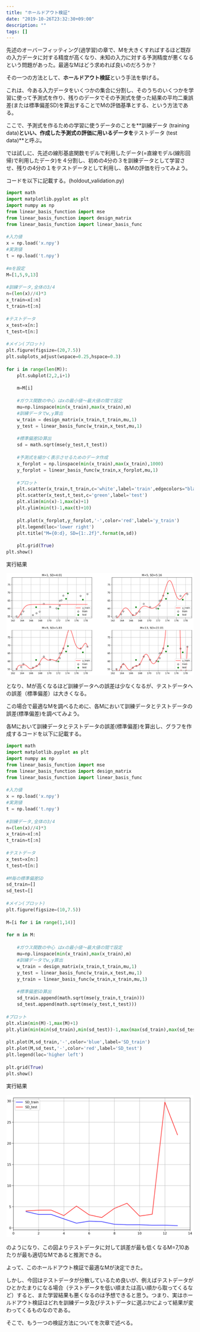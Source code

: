 ```yaml
---
title: "ホールドアウト検証"
date: "2019-10-26T23:32:30+09:00"
description: ""
tags: []
---
```


先述のオーバーフィッティング(過学習)の章で、Mを大きくすればするほど既存の入力データに対する精度が高くなり、未知の入力に対する予測精度が悪くなるという問題があった。最適なMはどう求めれば良いのだろうか？

その一つの方法として、**ホールドアウト検証**という手法を挙げる。

これは、今ある入力データをいくつかの集合に分割し、そのうちのいくつかを学習に使って予測式を作り、残りのデータでその予測式を使った結果の平均二乗誤差(または標準偏差SD)を算出することでMの評価基準とする、という方法である。

ここで、予測式を作るための学習に使うデータのことを**訓練データ (training data)**といい、作成した予測式の評価に用いるデータを**テストデータ (test data)**と呼ぶ。

では試しに、先述の線形基底関数モデルで利用したデータ(=直線モデル(線形回帰)で利用したデータ)を４分割し、初めの4分の３を訓練データとして学習させ、残りの4分の１をテストデータとして利用し、各Mの評価を行ってみよう。

コードを以下に記載する。(holdout_validation.py)

```python
import math
import matplotlib.pyplot as plt
import numpy as np
from linear_basis_function import mse
from linear_basis_function import design_matrix
from linear_basis_function import linear_basis_func

#入力値
x = np.load('x.npy')
#実測値
t = np.load('t.npy')

#mを設定
M=[1,5,9,13]

#訓練データ,全体の3/4
n=(len(x)//4)*3
x_train=x[:n]
t_train=t[:n]

#テストデータ
x_test=x[n:]
t_test=t[n:]

#メイン(プロット)
plt.figure(figsize=(20,7.5))
plt.subplots_adjust(wspace=0.25,hspace=0.3)

for i in range(len(M)):
    plt.subplot(2,2,i+1)

    m=M[i]

    #ガウス関数の中心 はxの最小値〜最大値の間で設定
    mu=np.linspace(min(x_train),max(x_train),m)
    #訓練データでw,y算出
    w_train = design_matrix(x_train,t_train,mu,1)
    y_test = linear_basis_func(w_train,x_test,mu,1)

    #標準偏差SD算出
    sd = math.sqrt(mse(y_test,t_test))

    #予測式を細かく表示させるためのデータ作成
    x_forplot = np.linspace(min(x_train),max(x_train),1000)
    y_forplot = linear_basis_func(w_train,x_forplot,mu,1)

    #プロット
    plt.scatter(x_train,t_train,c='white',label='train',edgecolors="black")
    plt.scatter(x_test,t_test,c='green',label='test')
    plt.xlim(min(x)-1,max(x)+1)
    plt.ylim(min(t)-1,max(t)+10)

    plt.plot(x_forplot,y_forplot,'-',color='red',label='y_train')
    plt.legend(loc='lower right')
    plt.title("M={0:d}, SD={1:.2f}".format(m,sd))

    plt.grid(True)
plt.show()
```

実行結果

![Figure 23](./Figure_23.png)

となり、Mが高くなるほど訓練データへの誤差は少なくなるが、テストデータへの誤差（標準偏差）は大きくなる。

この場合で最適なMを調べるために、各Mにおいて訓練データとテストデータの誤差(標準偏差)を調べてみよう。

各Mにおいて訓練データとテストデータの誤差(標準偏差)を算出し、グラフを作成するコードを以下に記載する。

```python
import math
import matplotlib.pyplot as plt
import numpy as np
from linear_basis_function import mse
from linear_basis_function import design_matrix
from linear_basis_function import linear_basis_func

#入力値
x = np.load('x.npy')
#実測値
t = np.load('t.npy')

#訓練データ,全体の3/4
n=(len(x)//4)*3
x_train=x[:n]
t_train=t[:n]

#テストデータ
x_test=x[n:]
t_test=t[n:]

#M毎の標準偏差SD
sd_train=[]
sd_test=[]

#メイン(プロット)
plt.figure(figsize=(10,7.5))

M=[i for i in range(1,14)]

for m in M:

    #ガウス関数の中心 はxの最小値〜最大値の間で設定
    mu=np.linspace(min(x_train),max(x_train),m)
    #訓練データでw,y算出
    w_train = design_matrix(x_train,t_train,mu,1)
    y_test = linear_basis_func(w_train,x_test,mu,1)
    y_train = linear_basis_func(w_train,x_train,mu,1)

    #標準偏差SD算出
    sd_train.append(math.sqrt(mse(y_train,t_train)))
    sd_test.append(math.sqrt(mse(y_test,t_test)))

#プロット
plt.xlim(min(M)-1,max(M)+1)
plt.ylim(min(min(sd_train),min(sd_test))-1,max(max(sd_train),max(sd_test))+1)

plt.plot(M,sd_train,'-',color='blue',label='SD_train')
plt.plot(M,sd_test,'-',color='red',label='SD_test')
plt.legend(loc='higher left')

plt.grid(True)
plt.show()
```

実行結果

![Figure 24](./Figure_24.png)

のようになり、この図よりテストデータに対して誤差が最も低くなるM=7,10あたりが最も適切なMであると推測できる。

よって、このホールドアウト検証で最適なMが決定できた。

しかし、今回はテストデータが分散しているため良いが、例えばテストデータがひとかたまりになる場合（テストデータを低い順または高い順から取ってくるなど）すると、また学習結果も悪くなるのは予想できると思う。つまり、実はホールドアウト検証はどれを訓練データ及びテストデータに選ぶかによって結果が変わってくるものなのである。

そこで、もう一つの検証方法についてを次章で述べる。

